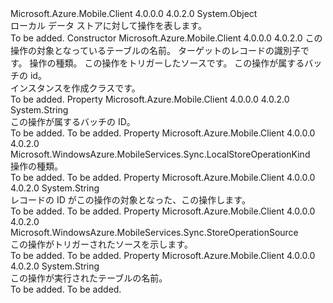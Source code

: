 <Type Name="StoreOperation" FullName="Microsoft.WindowsAzure.MobileServices.Sync.StoreOperation">
  <TypeSignature Language="C#" Value="public class StoreOperation" />
  <TypeSignature Language="ILAsm" Value=".class public auto ansi beforefieldinit StoreOperation extends System.Object" />
  <TypeSignature Language="DocId" Value="T:Microsoft.WindowsAzure.MobileServices.Sync.StoreOperation" />
  <TypeSignature Language="VB.NET" Value="Public Class StoreOperation" />
  <TypeSignature Language="F#" Value="type StoreOperation = class" />
  <AssemblyInfo>
    <AssemblyName>Microsoft.Azure.Mobile.Client</AssemblyName>
    <AssemblyVersion>4.0.0.0</AssemblyVersion>
    <AssemblyVersion>4.0.2.0</AssemblyVersion>
  </AssemblyInfo>
  <Base>
    <BaseTypeName>System.Object</BaseTypeName>
  </Base>
  <Interfaces />
  <Docs>
    <summary>
            ローカル データ ストアに対して操作を表します。
            </summary>
    <remarks>To be added.</remarks>
  </Docs>
  <Members>
    <Member MemberName=".ctor">
      <MemberSignature Language="C#" Value="public StoreOperation (string tableName, string recordId, Microsoft.WindowsAzure.MobileServices.Sync.LocalStoreOperationKind kind, Microsoft.WindowsAzure.MobileServices.Sync.StoreOperationSource source, string batchId);" />
      <MemberSignature Language="ILAsm" Value=".method public hidebysig specialname rtspecialname instance void .ctor(string tableName, string recordId, valuetype Microsoft.WindowsAzure.MobileServices.Sync.LocalStoreOperationKind kind, valuetype Microsoft.WindowsAzure.MobileServices.Sync.StoreOperationSource source, string batchId) cil managed" />
      <MemberSignature Language="DocId" Value="M:Microsoft.WindowsAzure.MobileServices.Sync.StoreOperation.#ctor(System.String,System.String,Microsoft.WindowsAzure.MobileServices.Sync.LocalStoreOperationKind,Microsoft.WindowsAzure.MobileServices.Sync.StoreOperationSource,System.String)" />
      <MemberSignature Language="VB.NET" Value="Public Sub New (tableName As String, recordId As String, kind As LocalStoreOperationKind, source As StoreOperationSource, batchId As String)" />
      <MemberSignature Language="F#" Value="new Microsoft.WindowsAzure.MobileServices.Sync.StoreOperation : string * string * Microsoft.WindowsAzure.MobileServices.Sync.LocalStoreOperationKind * Microsoft.WindowsAzure.MobileServices.Sync.StoreOperationSource * string -&gt; Microsoft.WindowsAzure.MobileServices.Sync.StoreOperation" Usage="new Microsoft.WindowsAzure.MobileServices.Sync.StoreOperation (tableName, recordId, kind, source, batchId)" />
      <MemberType>Constructor</MemberType>
      <AssemblyInfo>
        <AssemblyName>Microsoft.Azure.Mobile.Client</AssemblyName>
        <AssemblyVersion>4.0.0.0</AssemblyVersion>
        <AssemblyVersion>4.0.2.0</AssemblyVersion>
      </AssemblyInfo>
      <Parameters>
        <Parameter Name="tableName" Type="System.String" />
        <Parameter Name="recordId" Type="System.String" />
        <Parameter Name="kind" Type="Microsoft.WindowsAzure.MobileServices.Sync.LocalStoreOperationKind" />
        <Parameter Name="source" Type="Microsoft.WindowsAzure.MobileServices.Sync.StoreOperationSource" />
        <Parameter Name="batchId" Type="System.String" />
      </Parameters>
      <Docs>
        <param name="tableName">この操作の対象となっているテーブルの名前。</param>
        <param name="recordId">ターゲットのレコードの識別子です。</param>
        <param name="kind">操作の種類。</param>
        <param name="source">この操作をトリガーしたソースです。</param>
        <param name="batchId">この操作が属するバッチの id。</param>
        <summary>
            インスタンスを作成<see cref="T:Microsoft.WindowsAzure.MobileServices.Sync.StoreOperation" />クラスです。
            </summary>
        <remarks>To be added.</remarks>
      </Docs>
    </Member>
    <Member MemberName="BatchId">
      <MemberSignature Language="C#" Value="public string BatchId { get; set; }" />
      <MemberSignature Language="ILAsm" Value=".property instance string BatchId" />
      <MemberSignature Language="DocId" Value="P:Microsoft.WindowsAzure.MobileServices.Sync.StoreOperation.BatchId" />
      <MemberSignature Language="VB.NET" Value="Public Property BatchId As String" />
      <MemberSignature Language="F#" Value="member this.BatchId : string with get, set" Usage="Microsoft.WindowsAzure.MobileServices.Sync.StoreOperation.BatchId" />
      <MemberType>Property</MemberType>
      <AssemblyInfo>
        <AssemblyName>Microsoft.Azure.Mobile.Client</AssemblyName>
        <AssemblyVersion>4.0.0.0</AssemblyVersion>
        <AssemblyVersion>4.0.2.0</AssemblyVersion>
      </AssemblyInfo>
      <ReturnValue>
        <ReturnType>System.String</ReturnType>
      </ReturnValue>
      <Docs>
        <summary>
            この操作が属するバッチの ID。
            </summary>
        <value>To be added.</value>
        <remarks>To be added.</remarks>
      </Docs>
    </Member>
    <Member MemberName="Kind">
      <MemberSignature Language="C#" Value="public Microsoft.WindowsAzure.MobileServices.Sync.LocalStoreOperationKind Kind { get; set; }" />
      <MemberSignature Language="ILAsm" Value=".property instance valuetype Microsoft.WindowsAzure.MobileServices.Sync.LocalStoreOperationKind Kind" />
      <MemberSignature Language="DocId" Value="P:Microsoft.WindowsAzure.MobileServices.Sync.StoreOperation.Kind" />
      <MemberSignature Language="VB.NET" Value="Public Property Kind As LocalStoreOperationKind" />
      <MemberSignature Language="F#" Value="member this.Kind : Microsoft.WindowsAzure.MobileServices.Sync.LocalStoreOperationKind with get, set" Usage="Microsoft.WindowsAzure.MobileServices.Sync.StoreOperation.Kind" />
      <MemberType>Property</MemberType>
      <AssemblyInfo>
        <AssemblyName>Microsoft.Azure.Mobile.Client</AssemblyName>
        <AssemblyVersion>4.0.0.0</AssemblyVersion>
        <AssemblyVersion>4.0.2.0</AssemblyVersion>
      </AssemblyInfo>
      <ReturnValue>
        <ReturnType>Microsoft.WindowsAzure.MobileServices.Sync.LocalStoreOperationKind</ReturnType>
      </ReturnValue>
      <Docs>
        <summary>
            操作の種類。
            </summary>
        <value>To be added.</value>
        <remarks>To be added.</remarks>
      </Docs>
    </Member>
    <Member MemberName="RecordId">
      <MemberSignature Language="C#" Value="public string RecordId { get; set; }" />
      <MemberSignature Language="ILAsm" Value=".property instance string RecordId" />
      <MemberSignature Language="DocId" Value="P:Microsoft.WindowsAzure.MobileServices.Sync.StoreOperation.RecordId" />
      <MemberSignature Language="VB.NET" Value="Public Property RecordId As String" />
      <MemberSignature Language="F#" Value="member this.RecordId : string with get, set" Usage="Microsoft.WindowsAzure.MobileServices.Sync.StoreOperation.RecordId" />
      <MemberType>Property</MemberType>
      <AssemblyInfo>
        <AssemblyName>Microsoft.Azure.Mobile.Client</AssemblyName>
        <AssemblyVersion>4.0.0.0</AssemblyVersion>
        <AssemblyVersion>4.0.2.0</AssemblyVersion>
      </AssemblyInfo>
      <ReturnValue>
        <ReturnType>System.String</ReturnType>
      </ReturnValue>
      <Docs>
        <summary>
            レコードの ID がこの操作の対象となった、この操作します。
            </summary>
        <value>To be added.</value>
        <remarks>To be added.</remarks>
      </Docs>
    </Member>
    <Member MemberName="Source">
      <MemberSignature Language="C#" Value="public Microsoft.WindowsAzure.MobileServices.Sync.StoreOperationSource Source { get; set; }" />
      <MemberSignature Language="ILAsm" Value=".property instance valuetype Microsoft.WindowsAzure.MobileServices.Sync.StoreOperationSource Source" />
      <MemberSignature Language="DocId" Value="P:Microsoft.WindowsAzure.MobileServices.Sync.StoreOperation.Source" />
      <MemberSignature Language="VB.NET" Value="Public Property Source As StoreOperationSource" />
      <MemberSignature Language="F#" Value="member this.Source : Microsoft.WindowsAzure.MobileServices.Sync.StoreOperationSource with get, set" Usage="Microsoft.WindowsAzure.MobileServices.Sync.StoreOperation.Source" />
      <MemberType>Property</MemberType>
      <AssemblyInfo>
        <AssemblyName>Microsoft.Azure.Mobile.Client</AssemblyName>
        <AssemblyVersion>4.0.0.0</AssemblyVersion>
        <AssemblyVersion>4.0.2.0</AssemblyVersion>
      </AssemblyInfo>
      <ReturnValue>
        <ReturnType>Microsoft.WindowsAzure.MobileServices.Sync.StoreOperationSource</ReturnType>
      </ReturnValue>
      <Docs>
        <summary>
            この操作がトリガーされたソースを示します。
            </summary>
        <value>To be added.</value>
        <remarks>To be added.</remarks>
      </Docs>
    </Member>
    <Member MemberName="TableName">
      <MemberSignature Language="C#" Value="public string TableName { get; set; }" />
      <MemberSignature Language="ILAsm" Value=".property instance string TableName" />
      <MemberSignature Language="DocId" Value="P:Microsoft.WindowsAzure.MobileServices.Sync.StoreOperation.TableName" />
      <MemberSignature Language="VB.NET" Value="Public Property TableName As String" />
      <MemberSignature Language="F#" Value="member this.TableName : string with get, set" Usage="Microsoft.WindowsAzure.MobileServices.Sync.StoreOperation.TableName" />
      <MemberType>Property</MemberType>
      <AssemblyInfo>
        <AssemblyName>Microsoft.Azure.Mobile.Client</AssemblyName>
        <AssemblyVersion>4.0.0.0</AssemblyVersion>
        <AssemblyVersion>4.0.2.0</AssemblyVersion>
      </AssemblyInfo>
      <ReturnValue>
        <ReturnType>System.String</ReturnType>
      </ReturnValue>
      <Docs>
        <summary>
            この操作が実行されたテーブルの名前。
            </summary>
        <value>To be added.</value>
        <remarks>To be added.</remarks>
      </Docs>
    </Member>
  </Members>
</Type>